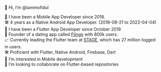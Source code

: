 👋 Hi, I’m @iammofidul 

  
🍎 I have been a Mobile App Developer since 2018.  
🛠️ 4 years as a Native Android App Developer.  (2018-08-21 to 2022-04-04)  
🍎 I have been a Flutter App Developer since October 2019  
🚀 Founder of a dating app called [Flingo](https://play.google.com/store/apps/details?id=com.contactmofidul.fling&hl=en-IN) with 800k users.     
📈 Currently leading the Flutter team at [STAGE](https://www.stage.in/haryanvi), which has 27 million logged in users.   
🛠️ Proficient with Flutter, Native Android, Firebase, Dart  
👀 I’m interested in Mobile development    
💞️ I’m looking to collaborate on Flutter-based repositories 

<!---
iammofidul/iammofidul is a ✨ special ✨ repository because its `README.md` (this file) appears on your GitHub profile.
You can click the Preview link to take a look at your changes.
--->

